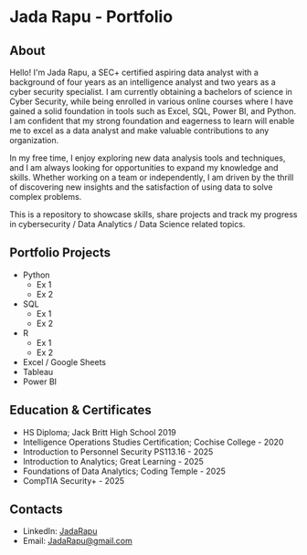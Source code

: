 # Jada Rapu - Portfolio
## About
Hello! I'm Jada Rapu, a SEC+ certified aspiring data analyst with a background of four years as an intelligence analyst and two years as a cyber security specialist. I am currently obtaining a bachelors of science in Cyber Security, while being enrolled in various online courses where I have gained a solid foundation in tools such as Excel, SQL, Power BI, and Python. I am confident that my strong foundation and eagerness to learn will enable me to excel as a data analyst and make valuable contributions to any organization.

In my free time, I enjoy exploring new data analysis tools and techniques, and I am always looking for opportunities to expand my knowledge and skills. Whether working on a team or independently, I am driven by the thrill of discovering new insights and the satisfaction of using data to solve complex problems.

This is a repository to showcase skills, share projects and track my progress in cybersecurity / Data Analytics / Data Science related topics.

## Portfolio Projects
  - Python
    - Ex 1
    - Ex 2
  - SQL
    - Ex 1
    - Ex 2
  - R
    - Ex 1
    - Ex 2
  - Excel / Google Sheets
  - Tableau
  - Power BI

## Education & Certificates
- HS Diploma; Jack Britt High School 2019
- Intelligence Operations Studies Certification; Cochise College - 2020
- Introduction to Personnel Security PS113.16 - 2025
- Introduction to Analytics; Great Learning - 2025
- Foundations of Data Analytics; Coding Temple - 2025
- CompTIA Security+ - 2025


## Contacts
- LinkedIn: [JadaRapu](https://www.linkedin.com/in/jadarapu/)
- Email: JadaRapu@gmail.com
